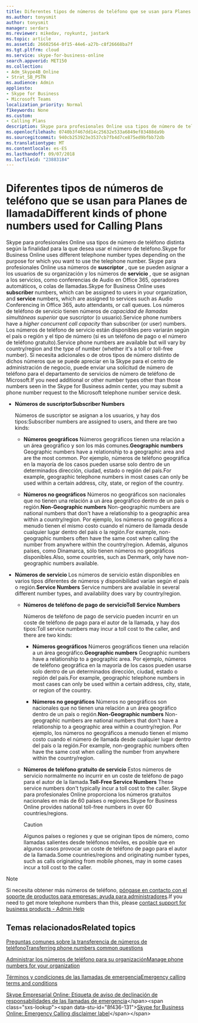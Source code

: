 ```yaml
---
title: Diferentes tipos de números de teléfono que se usan para Planes de llamada
ms.author: tonysmit
author: tonysmit
manager: serdars
ms.reviewer: mikedav, roykuntz, jastark
ms.topic: article
ms.assetid: 26602564-0f15-44e6-a27b-c8f26668ba7f
ms.tgt.pltfrm: cloud
ms.service: skype-for-business-online
search.appverid: MET150
ms.collection:
- Adm_Skype4B_Online
- Strat_SB_PSTN
ms.audience: Admin
appliesto:
- Skype for Business
- Microsoft Teams
localization_priority: Normal
f1keywords: None
ms.custom:
- Calling Plans
description: Skype para profesionales Online usa tipos de número de teléfono distinta según la finalidad para la que desea usar el número de teléfono.
ms.openlocfilehash: 0740b3f467dd14c25632e533a6849ef83488da9b
ms.sourcegitcommit: 940cb253923e3537cb7fb4d7ce875ed9bfbb72db
ms.translationtype: MT
ms.contentlocale: es-ES
ms.lasthandoff: 09/07/2018
ms.locfileid: "23883184"
---
```

# <a name="different-kinds-of-phone-numbers-used-for-calling-plans"></a><span data-ttu-id="8f436-103">Diferentes tipos de números de teléfono que se usan para Planes de llamada</span><span class="sxs-lookup"><span data-stu-id="8f436-103">Different kinds of phone numbers used for Calling Plans</span></span>

<span data-ttu-id="8f436-104">Skype para profesionales Online usa tipos de número de teléfono distinta según la finalidad para la que desea usar el número de teléfono.</span><span class="sxs-lookup"><span data-stu-id="8f436-104">Skype for Business Online uses different telephone number types depending on the purpose for which you want to use the telephone number.</span></span> <span data-ttu-id="8f436-105">Skype para profesionales Online usa números de **suscriptor** , que se pueden asignar a los usuarios de su organización y los números de **servicio** , que se asignan a los servicios, como conferencias de Audio en Office 365, operadores automáticos, o colas de llamadas.</span><span class="sxs-lookup"><span data-stu-id="8f436-105">Skype for Business Online uses **subscriber** numbers, which can be assigned to users in your organization, and **service** numbers, which are assigned to services such as Audio Conferencing in Office 365, auto attendants, or call queues.</span></span> <span data-ttu-id="8f436-106">Los números de teléfono de servicio tienen números de *capacidad de llamadas simultáneas superior* que suscriptor (o usuario).</span><span class="sxs-lookup"><span data-stu-id="8f436-106">Service phone numbers have a *higher concurrent call capacity*  than subscriber (or user) numbers.</span></span> <span data-ttu-id="8f436-107">Los números de teléfono de servicio están disponibles pero variarán según el país o región y el tipo de número (si es un teléfono de pago o el número de teléfono gratuito).</span><span class="sxs-lookup"><span data-stu-id="8f436-107">Service phone numbers are available but will vary by country/region and the type of number (whether it's a toll or toll-free number).</span></span> <span data-ttu-id="8f436-108">Si necesita adicionales o de otros tipos de número distinto de dichos números que se puede apreciar en la Skype para el centro de administración de negocio, puede enviar una solicitud de número de teléfono para el departamento de servicios de número de teléfono de Microsoft.</span><span class="sxs-lookup"><span data-stu-id="8f436-108">If you need additional or other number types other than those numbers seen in the Skype for Business admin center, you may submit a phone number request to the Microsoft telephone number service desk.</span></span>
  
- <span data-ttu-id="8f436-109">**Números de suscriptor**</span><span class="sxs-lookup"><span data-stu-id="8f436-109">**Subscriber Numbers**</span></span>
    
    <span data-ttu-id="8f436-110">Números de suscriptor se asignan a los usuarios, y hay dos tipos:</span><span class="sxs-lookup"><span data-stu-id="8f436-110">Subscriber numbers are assigned to users, and there are two kinds:</span></span>
    
  - <span data-ttu-id="8f436-111">**Números geográficos** Números geográficos tienen una relación a un área geográfico y son los más comunes.</span><span class="sxs-lookup"><span data-stu-id="8f436-111">**Geographic numbers** Geographic numbers have a relationship to a geographic area and are the most common.</span></span> <span data-ttu-id="8f436-112">Por ejemplo, números de teléfono geográfica en la mayoría de los casos pueden usarse solo dentro de un determinados dirección, ciudad, estado o región del país.</span><span class="sxs-lookup"><span data-stu-id="8f436-112">For example, geographic telephone numbers in most cases can only be used within a certain address, city, state, or region of the country.</span></span>
    
  - <span data-ttu-id="8f436-113">**Números no geográficos** Números no geográficos son nacionales que no tienen una relación a un área geográfico dentro de un país o región.</span><span class="sxs-lookup"><span data-stu-id="8f436-113">**Non-Geographic numbers** Non-geographic numbers are national numbers that don't have a relationship to a geographic area within a country/region.</span></span> <span data-ttu-id="8f436-114">Por ejemplo, los números no geográficos a menudo tienen el mismo costo cuando el número de llamada desde cualquier lugar dentro del país o la región.</span><span class="sxs-lookup"><span data-stu-id="8f436-114">For example, non-geographic numbers often have the same cost when calling the number from anywhere within the country/region.</span></span> <span data-ttu-id="8f436-115">Además, algunos países, como Dinamarca, sólo tienen números no geográficos disponibles.</span><span class="sxs-lookup"><span data-stu-id="8f436-115">Also, some countries, such as Denmark, only have non-geographic numbers available.</span></span>
    
- <span data-ttu-id="8f436-116">**Números de servicio** Los números de servicio están disponibles en varios tipos diferentes de números y disponibilidad varían según el país o región.</span><span class="sxs-lookup"><span data-stu-id="8f436-116">**Service Numbers** Service numbers are available in several different number types, and availability does vary by country/region.</span></span>
    
  - <span data-ttu-id="8f436-117">**Números de teléfono de pago de servicio**</span><span class="sxs-lookup"><span data-stu-id="8f436-117">**Toll Service Numbers**</span></span>
    
    <span data-ttu-id="8f436-118">Números de teléfono de pago de servicio pueden incurrir en un coste de teléfono de pago para el autor de la llamada, y hay dos tipos:</span><span class="sxs-lookup"><span data-stu-id="8f436-118">Toll service numbers may incur a toll cost to the caller, and there are two kinds:</span></span>
    
      - <span data-ttu-id="8f436-119">**Números geográficos** Números geográficos tienen una relación a un área geográfico.</span><span class="sxs-lookup"><span data-stu-id="8f436-119">**Geographic numbers** Geographic numbers have a relationship to a geographic area.</span></span> <span data-ttu-id="8f436-120">Por ejemplo, números de teléfono geográfica en la mayoría de los casos pueden usarse solo dentro de un determinados dirección, ciudad, estado o región del país.</span><span class="sxs-lookup"><span data-stu-id="8f436-120">For example, geographic telephone numbers in most cases can only be used within a certain address, city, state, or region of the country.</span></span>
        
      - <span data-ttu-id="8f436-121">**Números no geográficos** Números no geográficos son nacionales que no tienen una relación a un área geográfico dentro de un país o región.</span><span class="sxs-lookup"><span data-stu-id="8f436-121">**Non-Geographic numbers** Non-geographic numbers are national numbers that don't have a relationship to a geographic area within a country/region.</span></span> <span data-ttu-id="8f436-122">Por ejemplo, los números no geográficos a menudo tienen el mismo costo cuando el número de llamada desde cualquier lugar dentro del país o la región.</span><span class="sxs-lookup"><span data-stu-id="8f436-122">For example, non-geographic numbers often have the same cost when calling the number from anywhere within the country/region.</span></span>
    
  - <span data-ttu-id="8f436-123">**Números de teléfono gratuito de servicio** Estos números de servicio normalmente no incurrir en un coste de teléfono de pago para el autor de la llamada.</span><span class="sxs-lookup"><span data-stu-id="8f436-123">**Toll-Free Service Numbers** These service numbers don't typically incur a toll cost to the caller.</span></span> <span data-ttu-id="8f436-124">Skype para profesionales Online proporciona los números gratuitos nacionales en más de 60 países o regiones.</span><span class="sxs-lookup"><span data-stu-id="8f436-124">Skype for Business Online provides national toll-free numbers in over 60 countries/regions.</span></span>
    
    > [!CAUTION]
    > <span data-ttu-id="8f436-125">Algunos países o regiones y que se originan tipos de número, como llamadas salientes desde teléfonos móviles, es posible que en algunos casos provocar un coste de teléfono de pago para el autor de la llamada.</span><span class="sxs-lookup"><span data-stu-id="8f436-125">Some countries/regions and originating number types, such as calls originating from mobile phones, may in some cases incur a toll cost to the caller.</span></span> 
  
> [!NOTE]
> <span data-ttu-id="8f436-126">Si necesita obtener más números de teléfono, [póngase en contacto con el soporte de productos para empresas: ayuda para administradores](https://support.office.com/article/32a17ca7-6fa0-4870-8a8d-e25ba4ccfd4b).</span><span class="sxs-lookup"><span data-stu-id="8f436-126">If you need to get more telephone numbers than this, please [contact support for business products - Admin Help](https://support.office.com/article/32a17ca7-6fa0-4870-8a8d-e25ba4ccfd4b)</span></span>

## <a name="related-topics"></a><span data-ttu-id="8f436-127">Temas relacionados</span><span class="sxs-lookup"><span data-stu-id="8f436-127">Related topics</span></span>
[<span data-ttu-id="8f436-128">Preguntas comunes sobre la transferencia de números de teléfono</span><span class="sxs-lookup"><span data-stu-id="8f436-128">Transferring phone numbers common questions</span></span>](transferring-phone-numbers-common-questions.md)

[<span data-ttu-id="8f436-129">Administrar los números de teléfono para su organización</span><span class="sxs-lookup"><span data-stu-id="8f436-129">Manage phone numbers for your organization</span></span>](manage-phone-numbers-for-your-organization/manage-phone-numbers-for-your-organization.md)

[<span data-ttu-id="8f436-130">Términos y condiciones de las llamadas de emergencia</span><span class="sxs-lookup"><span data-stu-id="8f436-130">Emergency calling terms and conditions</span></span>](emergency-calling-terms-and-conditions.md)

<span data-ttu-id="8f436-131">[Skype Empresarial Online: Etiqueta de aviso de declinación de responsabilidades de las llamadas de emergencia](https://github.com/MicrosoftDocs/OfficeDocs-SkypeForBusiness/blob/live/Teams/downloads/emergency-calling/emergency-calling-label-(en-us)-(v.1.0).zip?raw=true)</span><span class="sxs-lookup"><span data-stu-id="8f436-131">[Skype for Business Online: Emergency Calling disclaimer label](https://github.com/MicrosoftDocs/OfficeDocs-SkypeForBusiness/blob/live/Teams/downloads/emergency-calling/emergency-calling-label-(en-us)-(v.1.0).zip?raw=true)</span></span>

  
 
